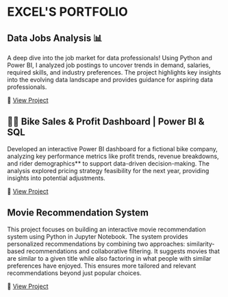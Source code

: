 # EXCEL'S PORTFOLIO




## Data Jobs Analysis 📊  
A deep dive into the job market for data professionals! Using Python and Power BI, I analyzed job postings to uncover trends in demand, salaries, required skills, and industry preferences. The project highlights key insights into the evolving data landscape and provides guidance for aspiring data professionals.  

🔗 [View Project](#)  


## 🚴‍♂️ Bike Sales & Profit Dashboard | Power BI & SQL 
Developed an interactive Power BI dashboard for a fictional bike company, analyzing key performance metrics like profit trends, revenue breakdowns, and rider demographics** to support data-driven decision-making. The analysis explored pricing strategy feasibility for the next year, providing insights into potential adjustments.  

🔗 [View Project](#) 




## Movie Recommendation System  
This project focuses on building an interactive movie recommendation system using Python in Jupyter Notebook. The system provides personalized recommendations by combining two approaches: similarity-based recommendations and collaborative filtering. It suggests movies that are similar to a given title while also factoring in what people with similar preferences have enjoyed. This ensures more tailored and relevant recommendations beyond just popular choices.  


🔗 [View Project](#) 






